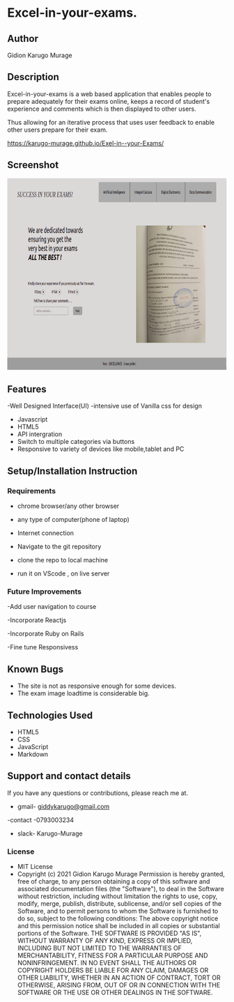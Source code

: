 # Excel-in-your-exams.
## Author 

 Gidion Karugo Murage

## Description

Excel-in-your-exams is a web based application that enables people to prepare adequately for their exams online, keeps a record of student's experience and comments which is then displayed to other users.

Thus allowing for an iterative process that uses user feedback to enable other users prepare for their exam.

https://karugo-murage.github.io/Exel-in--your-Exams/

 
## Screenshot

<img src="./Assets/images/succedexams.png" width="900px" height="440px">  
 
## Features

-Well Designed Interface(UI)
-intensive use of Vanilla css for design
- Javascript
- HTML5
- API intergration
- Switch to multiple categories via buttons
- Responsive to variety of devices like mobile,tablet and PC

## Setup/Installation Instruction

### Requirements

- chrome browser/any other browser

- any type of computer(phone of laptop)

- Internet connection

- Navigate to the git repository

- clone the repo to local machine

- run it on VScode , on live server

### Future Improvements

-Add user navigation to course

-Incorporate Reactjs

-Incorporate Ruby on Rails

-Fine tune Responsivess


## Known Bugs
- The site is not as responsive enough for some devices.
- The exam image loadtime is considerable big.

## Technologies Used
- HTML5
- CSS
- JavaScript
- Markdown

## Support and contact details

If you have any questions or contributions, please reach me at.

- gmail- giddykarugo@gmail.com

-contact -0793003234

- slack- Karugo-Murage

### License

- MIT  License
- Copyright (c) 2021 Gidion Karugo Murage
Permission is hereby granted, free of charge, to any person obtaining a copy of this software and associated documentation files (the "Software"), to deal in the Software without restriction, including without limitation the rights to use, copy, modify, merge, publish, distribute, sublicense, and/or sell copies of the Software, and to permit persons to whom the Software is furnished to do so, subject to the following conditions:
The above copyright notice and this permission notice shall be included in all copies or substantial portions of the Software.
THE SOFTWARE IS PROVIDED "AS IS", WITHOUT WARRANTY OF ANY KIND, EXPRESS OR IMPLIED, INCLUDING BUT NOT LIMITED TO THE WARRANTIES OF MERCHANTABILITY, FITNESS FOR A PARTICULAR PURPOSE AND NONINFRINGEMENT. IN NO EVENT SHALL THE AUTHORS OR COPYRIGHT HOLDERS BE LIABLE FOR ANY CLAIM, DAMAGES OR OTHER LIABILITY, WHETHER IN AN ACTION OF CONTRACT, TORT OR OTHERWISE, ARISING FROM, OUT OF OR IN CONNECTION WITH THE SOFTWARE OR THE USE OR OTHER DEALINGS IN THE SOFTWARE.